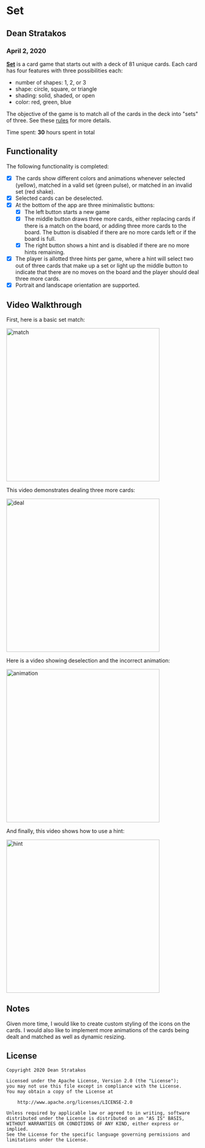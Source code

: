 # Set

## Dean Stratakos
### April 2, 2020

[**Set**](https://en.wikipedia.org/wiki/Set_(card_game)) is a card game that starts
out with a deck of 81 unique cards. Each card has four features with three possibilities
each:
- number of shapes: 1, 2, or 3
- shape: circle, square, or triangle
- shading: solid, shaded, or open
- color: red, green, blue

The objective of the game is to match all of the cards in the deck into "sets" of three.
See these [rules](https://en.wikipedia.org/wiki/Set_(card_game)) for more details.

Time spent: **30** hours spent in total

## Functionality 

The following functionality is completed:

* [x] The cards show different colors and animations whenever selected (yellow), matched
in a valid set (green pulse), or matched in an invalid set (red shake).
* [x] Selected cards can be deselected.
* [x] At the bottom of the app are three minimalistic buttons:
    * [x] The left button starts a new game
    * [x] The middle button draws three more cards, either replacing cards if there is a
    match on the board, or adding three more cards to the board. The button is disabled
    if there are no more cards left or if the board is full.
    * [x] The right button shows a hint and is disabled if there are no more hints remaining.
* [x] The player is allotted three hints per game, where a hint will select two out of
three cards that make up a set or light up the middle button to indicate that there are no
moves on the board and the player should deal three more cards.
* [x] Portrait and landscape orientation are supported.

## Video Walkthrough

First, here is a basic set match:

<img src="GIFs/match.gif" title="match" alt="match" width="400" />

This video demonstrates dealing three more cards:

<img src="GIFs/deal.gif" title="deal" alt="deal" width="400" />

Here is a video showing deselection and the incorrect animation:

<img src="GIFs/animation.gif" title="animation" alt="animation" width="400" />

And finally, this video shows how to use a hint:

<img src="GIFs/hint.gif" title="hint" alt="hint" width="400" />

## Notes

Given more time, I would like to create custom styling of the icons on the cards. I would also
like to implement more animations of the cards being dealt and matched as well as dynamic
resizing.

## License

    Copyright 2020 Dean Stratakos

    Licensed under the Apache License, Version 2.0 (the "License");
    you may not use this file except in compliance with the License.
    You may obtain a copy of the License at

        http://www.apache.org/licenses/LICENSE-2.0

    Unless required by applicable law or agreed to in writing, software
    distributed under the License is distributed on an "AS IS" BASIS,
    WITHOUT WARRANTIES OR CONDITIONS OF ANY KIND, either express or implied.
    See the License for the specific language governing permissions and
    limitations under the License.
